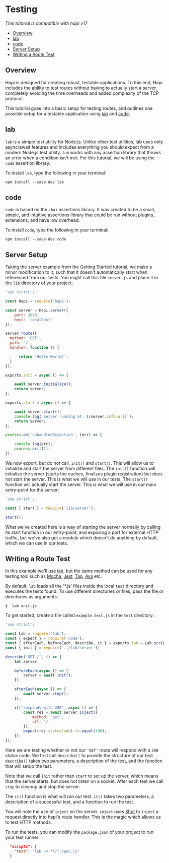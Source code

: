 # Testing

_This tutorial is compatible with hapi v17_

- [Overview](#overview)
- [lab](#lab)
- [code](#code)
- [Server Setup](#server)
- [Writing a Route Test](#writingTest)



## <a name="overview" /> Overview
Hapi is designed for creating robust, testable applications. To this end, Hapi includes the ability to test routes without having to actually start a server, completely avoiding the time overheads and added complexity of the TCP protocol.

This tutorial goes into a basic setup for testing routes, and outlines one possible setup for a testable application using [lab](https://github.com/hapijs/lab) and [code](https://github.com/hapijs/code).

## <a name="lab" /> lab

`lab` is a simple test utility for Node.js. Unlike other test utilities, lab uses only async/await features and includes everything you should expect from a modern Node.js test utility. `lab` works with any assertion library that throws an error when a condition isn't met. For this tutorial, we will be using the `code` assertion library.

To install `lab`, type the following in your terminal:

`npm install --save-dev lab`

## <a name="code" /> code

`code` is based on the `chai` assertions library. It was created to be a small, simple, and intuitive assertions library that could be run without plugins, extensions, and have low overhead.

To install `code`, type the following in your terminal:

`npm install --save-dev code`

## <a name="server" /> Server Setup

Taking the server example from the Getting Started tutorial, we make a minor modification to it, such that it doesn't automatically start when referenced from our tests. You might call this file `server.js` and place it in the `lib` directory of your project:

```js
'use strict';

const Hapi = require('hapi');

const server = Hapi.server({
    port: 3000,
    host: 'localhost'
});

server.route({
  method: 'GET',
  path: '/',
  handler: function () {

      return 'Hello World!';
  }
});

exports.init = async () => {

    await server.initialize();
    return server;
};

exports.start = async () => {

    await server.start();
    console.log(`Server running at: ${server.info.uri}`);
    return server;
};

process.on('unhandledRejection', (err) => {

    console.log(err);
    process.exit(1);
});
```
We now export, but do not call, `init()` and `start()`. This will allow us to initialize and start the server from different files. The `init()` function will initialize the server (starts the caches, finalizes plugin registration) but does not start the server. This is what we will use in our tests. The `start()` function will actually start the server. This is what we will use in our main entry-point for the server:

```js
`use strict`;

const { start } = require('lib/server');

start();
```
What we've created here is a way of starting the server normally by calling its start function in our entry-point, and exposing a port for external HTTP traffic, but we've also got a module which doesn't do anything by default, which we can use in our tests.

## <a name="writingTest" /> Writing a Route Test

In this example we'll use [lab](https://github.com/hapijs/lab), but the same method can be used for any testing tool such as [Mocha](https://mochajs.org/), [Jest](https://jestjs.io/), [Tap](https://www.node-tap.org/), [Ava](https://github.com/avajs) etc.

By default, `lab` loads all the '*.js' files inside the local `test` directory and executes the tests found. To use different directories or files, pass the file or directories as arguments:

`$  lab unit.js`

To get started, create a file called `example.test.js` in the `test` directory:

```js
'use strict';

const Lab = require('lab');
const { expect } = require('code');
const { afterEach, beforeEach, describe, it } = exports.lab = Lab.script();
const { init } = require('../lib/server');

describe('GET /', () => {
    let server;

    beforeEach(async () => {
        server = await init();
    });

    afterEach(async () => {
        await server.stop();
    });

    it('responds with 200', async () => {
        const res = await server.inject({
            method: 'get',
            url: '/'
        });
        expect(res.statusCode).to.equal(200);
    });
});
```
Here we are testing whether or not our `'GET'` route will respond with a `200` status code. We first call `describe()` to provide the structure of our test. `describe()` takes two parameters, a description of the test, and the function that will setup the test.  

Note that we call `init` rather than `start` to set up the server, which means that the server starts, but does not listen on a socket. After each test we call `stop` to cleanup and stop the server.

The `it()` function is what will run our test. `it()` takes two parameters, a description of a successful test, and a function to run the test. 

You will note the use of `inject` on the server. `inject` uses [Shot](https://github.com/hapijs/shot) to `inject` a request directly into hapi's route handler. This is the magic which allows us to test HTTP methods.

To run the tests, you can modify the `package.json` of your project to run your test runner:

```json
  "scripts": {
    "test": "lab -v **/*.spec.js"
  }
```
